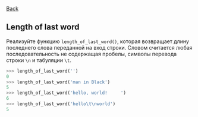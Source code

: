 [Back](../README.md)

## Length of last word

Реализуйте функцию `length_of_last_word()`, которая возвращает длину последнего
слова переданной на вход строки. Словом считается любая последовательность
не содержащая пробелы, символы перевода строки `\n` и табуляции `\t`.

```python
>>> length_of_last_word('')
0
>>> length_of_last_word('man in Black')
5
>>> length_of_last_word('hello, world!     ')
6
>>> length_of_last_word('hello\t\nworld')
5
```
